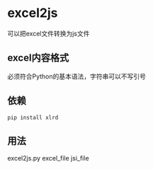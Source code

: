 # excel2js
可以把excel文件转换为js文件

## excel内容格式
必须符合Python的基本语法，字符串可以不写引号

## 依赖
```shell
pip install xlrd
```
## 用法
excel2js.py excel\_file jsi\_file
